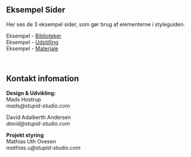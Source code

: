 <br/><br/><br/><br/>

## Eksempel Sider

Her ses de 3 eksempel sider, som gør brug af elementerne i styleguiden.

Eksempel - [Biblioteker](http://style.stupid-studio.com/kbhbib/page/ex_biblioteker.html)<br/>
Eksempel - [Udstilling](http://style.stupid-studio.com/kbhbib/page/ex_udstilling.html)<br/>
Eksempel - [Materiale](http://style.stupid-studio.com/kbhbib/page/ex_materiale.html)<br/>

<br/>

## Kontakt infomation

**Design & Udvikling:** <br/>
Mads Hostrup <br/> _mads@stupid-studio.com_

David Adalberth Andersen <br/> _david@stupid-studio.com_

**Projekt styring** <br/>
Mathias Uth Ovesen <br/> _mathias.u@stupid-studio.com_